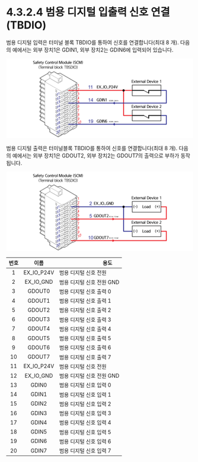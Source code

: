 # 4.3.2.4 범용 디지털 입출력 신호 연결(TBDIO)

범용 디지털 입력은 터미널 블록 TBDIO를 통하여 신호를 연결합니다(최대 8 개). 다음의 예에서는 외부 장치1은 GDIN1, 외부 장치2는 GDIN6에 입력되어 있습니다.

![그림 32 범용 디지털 입력 신호 연결(TBDIO)](../../../.gitbook/assets/image113.png)

범용 디지털 출력은 터미널블록 TBDIO를 통하여 신호를 연결합니다(최대 8 개). 다음의 예에서는 외부 장치1은 GDOUT2, 외부 장치2는 GDOUT7의 출력으로 부하가 동작됩니다.

![그림 33 범용 디지털 출력 신호 연결(TBDIO)](../../../.gitbook/assets/image114.png)

| **번호** |    **이름**    | 　　　　　　　**용도**    |
| :----: | :----------: | ---------------- |
|    1   | EX\_IO\_P24V | 범용 디지털 신호 전원     |
|    2   |  EX\_IO\_GND | 범용 디지털 신호 전원 GND |
|    3   |    GDOUT0    | 범용 디지털 신호 출력 0   |
|    4   |    GDOUT1    | 범용 디지털 신호 출력 1   |
|    5   |    GDOUT2    | 범용 디지털 신호 출력 2   |
|    6   |    GDOUT3    | 범용 디지털 신호 출력 3   |
|    7   |    GDOUT4    | 범용 디지털 신호 출력 4   |
|    8   |    GDOUT5    | 범용 디지털 신호 출력 5   |
|    9   |    GDOUT6    | 범용 디지털 신호 출력 6   |
|   10   |    GDOUT7    | 범용 디지털 신호 출력 7   |
|   11   | EX\_IO\_P24V | 범용 디지털 신호 전원     |
|   12   |  EX\_IO\_GND | 범용 디지털 신호 전원 GND |
|   13   |     GDIN0    | 범용 디지털 신호 입력 0   |
|   14   |     GDIN1    | 범용 디지털 신호 입력 1   |
|   15   |     GDIN2    | 범용 디지털 신호 입력 2   |
|   16   |     GDIN3    | 범용 디지털 신호 입력 3   |
|   17   |     GDIN4    | 범용 디지털 신호 입력 4   |
|   18   |     GDIN5    | 범용 디지털 신호 입력 5   |
|   19   |     GDIN6    | 범용 디지털 신호 입력 6   |
|   20   |     GDIN7    | 범용 디지털 신호 입력 7   |
